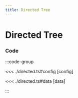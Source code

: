 ```yaml
---
title: Directed Tree
---
```


# Directed Tree

<script setup>
import {config} from './directed';
</script>

<TreeChart
  :options="config.options"
  :data="config.data"
/>

### Code

:::code-group

<<< ./directed.ts#config [config]

<<< ./directed.ts#data [data]

:::
